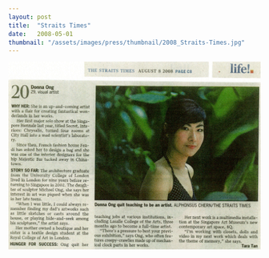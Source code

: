 ```yaml
---
layout: post
title:  "Straits Times"
date:   2008-05-01
thumbnail: "/assets/images/press/thumbnail/2008_Straits-Times.jpg"
---
```


![My image Name](/assets/images/press/2008_Straits-Times.jpg)